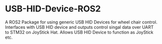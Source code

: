 # USB-HID-Device-ROS2
A ROS2 Package for using generic USB HID Devices for wheel chair control. Interfaces with USB HID device and outputs control singal data over UART to STM32 on JoyStick Hat. Allows USB HID Device to function as JoyStick etc.
